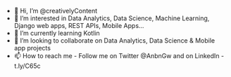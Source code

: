 - 👋 Hi, I’m @creativelyContent
- 👀 I’m interested in Data Analytics, Data Science, Machine Learning, Django web apps, REST APIs, Mobile Apps...
- 🌱 I’m currently learning Kotlin
- 💞️ I’m looking to collaborate on Data Analytics, Data Science & Mobile app projects 
- 📫 How to reach me - Follow me on Twitter @AnbnGw and on LinkedIn - t.ly/C65c

<!---
creativelyContent/creativelyContent is a ✨ special ✨ repository because its `README.md` (this file) appears on your GitHub profile.
You can click the Preview link to take a look at your changes.
--->
